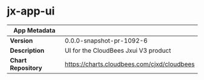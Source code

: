 # jx-app-ui

|App Metadata||
|---|---|
| **Version** | 0.0.0-snapshot-pr-1092-6 |
| **Description** | UI for the CloudBees Jxui V3 product |
| **Chart Repository** | https://charts.cloudbees.com/cjxd/cloudbees |
